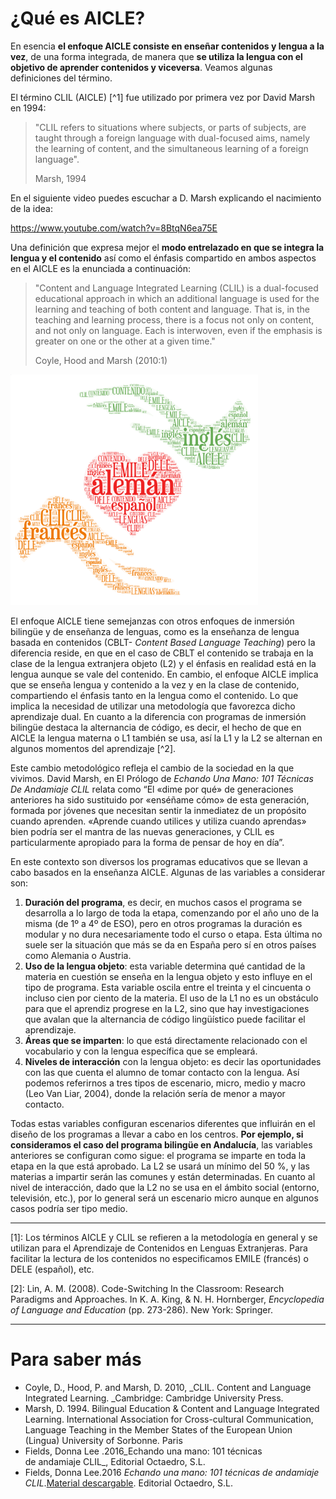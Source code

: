 # ¿Qué es AICLE?

En esencia **el enfoque AICLE consiste en enseñar contenidos y lengua a la vez**, de una forma integrada, de manera que **se utiliza la lengua con el objetivo de aprender contenidos y viceversa**. Veamos algunas definiciones del término.

El término CLIL (AICLE) [^1] fue utilizado por primera vez por David Marsh en 1994:

> "CLIL refers to situations where subjects, or parts of subjects, are taught through a foreign language with dual-focused aims, namely the learning of content, and the simultaneous learning of a foreign language".
> 
> Marsh, 1994

En el siguiente video puedes escuchar a D. Marsh explicando el nacimiento de la idea:

https://www.youtube.com/watch?v=8BtqN6ea75E

Una definición que expresa mejor el **modo entrelazado en que se integra la lengua y el contenido** así como el énfasis compartido en ambos aspectos en el AICLE es la enunciada a continuación:

> "Content and Language Integrated Learning (CLIL) is a dual-focused educational approach in which an additional language is used for the learning and teaching of both content and language. That is, in the teaching and learning process, there is a focus not only on content, and not only on language. Each is interwoven, even if the emphasis is greater on one or the other at a given time."
> 
> Coyle, Hood and Marsh (2010:1)


![Qué es AICLE](img/AICLE_MARZO_BLOQUE_1.PNG "Qué es AICLE")


El enfoque AICLE tiene semejanzas con otros enfoques de inmersión bilingüe y de enseñanza de lenguas, como es la enseñanza de lengua basada en contenidos (CBLT- _Content Based Language Teaching_) pero la diferencia reside, en que en el caso de CBLT el contenido se trabaja en la clase de la lengua extranjera objeto (L2) y el énfasis en realidad está en la lengua aunque se vale del contenido. En cambio, el enfoque AICLE implica que se enseña lengua y contenido a la vez y en la clase de contenido, compartiendo el énfasis tanto en la lengua como el contenido. Lo que implica la necesidad de utilizar una metodología que favorezca dicho aprendizaje dual. En cuanto a la diferencia con programas de inmersión bilingüe destaca la alternancia de código, es decir, el hecho de que en AICLE la lengua materna o L1 también se usa, así la L1 y la L2 se alternan en algunos momentos del aprendizaje [^2].

Este cambio metodológico refleja el cambio de la sociedad en la que vivimos. David Marsh, en El Prólogo de _Echando Una Mano: 101 Técnicas De Andamiaje CLIL_ relata como “El «dime por qué» de generaciones anteriores ha sido sustituido por «enséñame cómo» de esta generación, formada por jóvenes que necesitan sentir la inmediatez de un propósito cuando aprenden. «Aprende cuando utilices y utiliza cuando aprendas» bien podría ser el mantra de las nuevas generaciones, y CLIL es particularmente apropiado para la forma de pensar de hoy en día”.

En este contexto son diversos los programas educativos que se llevan a cabo basados en la enseñanza AICLE. Algunas de las variables a considerar son:

1.  **Duración del programa**, es decir, en muchos casos el programa se desarrolla a lo largo de toda la etapa, comenzando por el año uno de la misma (de 1º a 4º de ESO), pero en otros programas la duración es modular y no dura necesariamente todo el curso o etapa. Esta última no suele ser la situación que más se da en España pero sí en otros países como Alemania o Austria.
2.  **Uso de la lengua objeto**: esta variable determina qué cantidad de la materia en cuestión se enseña en la lengua objeto y esto influye en el tipo de programa. Esta variable oscila entre el treinta y el cincuenta o incluso cien por ciento de la materia. El uso de la L1 no es un obstáculo para que el aprendiz progrese en la L2, sino que hay investigaciones que avalan que la alternancia de código lingüístico puede facilitar el aprendizaje.
3.  **Áreas que se imparten**: lo que está directamente relacionado con el vocabulario y con la lengua específica que se empleará.
4.  **Niveles de interacción** con la lengua objeto: es decir las oportunidades con las que cuenta el alumno de tomar contacto con la lengua. Así podemos referirnos a tres tipos de escenario, micro, medio y macro (Leo Van Liar, 2004), donde la relación sería de menor a mayor contacto.

Todas estas variables configuran escenarios diferentes que influirán en el diseño de los programas a llevar a cabo en los centros. **Por ejemplo, si consideramos el caso del programa bilingüe en Andalucía**, las variables anteriores se configuran como sigue: el programa se imparte en toda la etapa en la que está aprobado. La L2 se usará un mínimo del 50 %, y las materias a impartir serán las comunes y están determinadas. En cuanto al nivel de interacción, dado que la L2 no se usa en el ámbito social (entorno, televisión, etc.), por lo general será un escenario micro aunque en algunos casos podría ser tipo medio.

---

[1]: Los términos AICLE y CLIL se refieren a la metodología en general y se utilizan para el Aprendizaje de Contenidos en Lenguas Extranjeras. Para facilitar la lectura de los contenidos no especificamos EMILE (francés) o DELE (español), etc.

[2]: Lin, A. M. (2008). Code-Switching In the Classroom: Research Paradigms and Approaches. In K. A. King, & N. H. Hornberger, _Encyclopedia of Language and Education_ (pp. 273-286). New York: Springer.

---

# Para saber más

*   Coyle, D., Hood, P. and Marsh, D. 2010, _CLIL. Content and Language Integrated Learning. _Cambridge: Cambridge University Press.
*   Marsh, D. 1994. Bilingual Education & Content and Language Integrated Learning. International Association for Cross-cultural Communication, Language Teaching in the Member States of the European Union (Lingua) University of Sorbonne. Paris
*   Fields, Donna Lee .2016_Echando una mano: 101 técnicas de andamiaje CLIL_, Editorial Octaedro, S.L.
*   Fields, Donna Lee.2016 _Echando una mano: 101 técnicas de andamiaje CLIL_.[Material descargable](http://formacion.intef.es/pluginfile.php/178685/mod_imscp/content/10/documento_material_descargable_elp_bloque_1_03_12018.pdf). Editorial Octaedro, S.L.